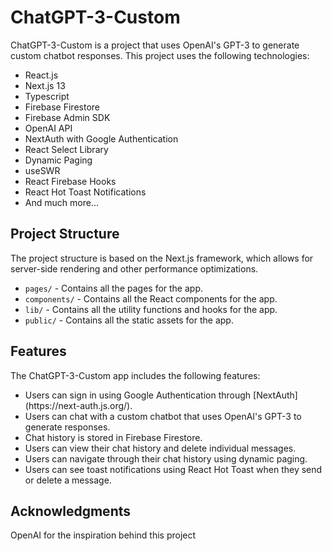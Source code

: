<h1>ChatGPT-3-Custom</h1>
<p>ChatGPT-3-Custom is a project that uses OpenAI's GPT-3 to generate custom chatbot responses. This project uses the following technologies:</p>
<ul>
  <li>React.js</li>
  <li>Next.js 13</li>
  <li>Typescript</li>
  <li>Firebase Firestore</li>
  <li>Firebase Admin SDK</li>
  <li>OpenAI API</li>
  <li>NextAuth with Google Authentication</li>
  <li>React Select Library</li>
  <li>Dynamic Paging</li>
  <li>useSWR</li>
  <li>React Firebase Hooks</li>
  <li>React Hot Toast Notifications</li>
  <li>And much more...</li>
</ul>
<h2>Project Structure</h2>
<p>The project structure is based on the Next.js framework, which allows for server-side rendering and other performance optimizations.</p>
<ul>
  <li><code>pages/</code> - Contains all the pages for the app.</li>
  <li><code>components/</code> - Contains all the React components for the app.</li>
  <li><code>lib/</code> - Contains all the utility functions and hooks for the app.</li>
  <li><code>public/</code> - Contains all the static assets for the app.</li>
</ul>
<h2>Features</h2>
<p>The ChatGPT-3-Custom app includes the following features:</p>
<ul>
  <li>Users can sign in using Google Authentication through [NextAuth](https://next-auth.js.org/).</li>
  <li>Users can chat with a custom chatbot that uses OpenAI's GPT-3 to generate responses.</li>
  <li>Chat history is stored in Firebase Firestore.</li>
  <li>Users can view their chat history and delete individual messages.</li>
  <li>Users can navigate through their chat history using dynamic paging.</li>
  <li>Users can see toast notifications using React Hot Toast when they send or delete a message.</li>
</ul>
<h2>Acknowledgments</h2>
<p>OpenAI for the inspiration behind this project</p>

